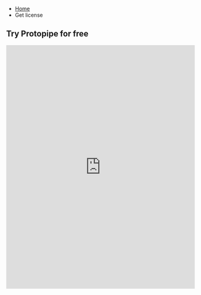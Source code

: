 <style type="text/css">
    #content h1 {
        margin-top: 2em;
    }

    #content h2 {
        margin-top: 2em;
        font-size: 1.8em;
    }

    @media screen and (min-width: 42em) {
        #content p,
        #content h1,
        #content h2 {
            text-align: center;
        }
    }
</style>

<ul class="breadcrumb">
    <li><a href="">Home</a></li>
    <li>Get license</li>
</ul>

## Try Protopipe for free

<iframe src="https://docs.google.com/forms/d/e/1FAIpQLSeUEhsOG0DQXggmcE1wfwlFZtndTHXWpfW7QjvGpl__gt75Ow/viewform?embedded=true" width="100%" height="650" frameborder="0" marginheight="0" marginwidth="0">Loading…</iframe>
